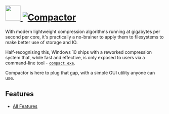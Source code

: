 # [<img src="https://cdn.jsdelivr.net/gh/JourneyOver/chocolatey-packages@bf5d67c0e5f923fac16dbaa9aac3c52e119609f4/automatic/compactor/icons/48x48.png" height="48" width="48" /> ![Compactor](https://img.shields.io/chocolatey/v/compactor.svg?label=Compactor&style=for-the-badge)](https://chocolatey.org/packages/compactor)

With modern lightweight compression algorithms running at gigabytes per second per core, it's practically a no-brainer to apply them to filesystems to make better use of storage and IO.

Half-recognising this, Windows 10 ships with a reworked compression system that, while fast and effective, is only exposed to users via a command-line tool - [`compact.exe`].

Compactor is here to plug that gap, with a simple GUI utility anyone can use.

## Features

- [All Features](https://github.com/Freaky/Compactor#features)

[`compact.exe`]: https://docs.microsoft.com/en-us/windows-server/administration/windows-commands/compact
